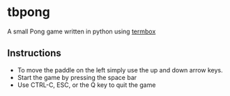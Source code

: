 # tbpong
A small Pong game written in python using [termbox](https://github.com/nsf/termbox)

Instructions
---
- To move the paddle on the left simply use the up and down arrow keys.
- Start the game by pressing the space bar
- Use CTRL-C, ESC, or the Q key to quit the game

